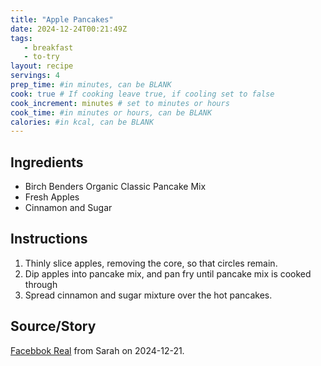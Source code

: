 ```yaml
---
title: "Apple Pancakes"
date: 2024-12-24T00:21:49Z
tags: 
   - breakfast
   - to-try
layout: recipe
servings: 4
prep_time: #in minutes, can be BLANK
cook: true # If cooking leave true, if cooling set to false
cook_increment: minutes # set to minutes or hours
cook_time: #in minutes or hours, can be BLANK
calories: #in kcal, can be BLANK
---
```


## Ingredients

- Birch Benders Organic Classic Pancake Mix
- Fresh Apples
- Cinnamon and Sugar

## Instructions

1. Thinly slice apples, removing the core, so that circles remain.
2. Dip apples into pancake mix, and pan fry until pancake mix is cooked through
3. Spread cinnamon and sugar mixture over the hot pancakes.

## Source/Story

[Facebbok Real](https://www.facebook.com/reel/1697520044342374) from Sarah on 2024-12-21.